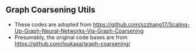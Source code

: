 ## Graph Coarsening Utils

- These codes are adopted from https://github.com/szzhang17/Scaling-Up-Graph-Neural-Networks-Via-Graph-Coarsening
- Presumably, the original code bases are from https://github.com/loukasa/graph-coarsening/